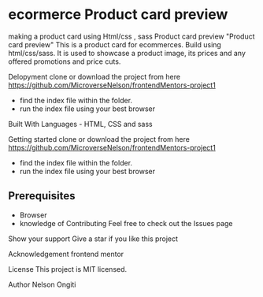 # ecormerce Product card preview
making a product card using Html/css , sass
Product card preview
"Product card preview" This is a product card for ecommerces. Build using html/css/sass. It is used to showcase a product image, its prices and any offered promotions and price cuts.

Delopyment
clone or download the project from here https://github.com/MicroverseNelson/frontendMentors-project1
- find the index file within the folder.
- run the index file using your best browser

Built With
Languages - HTML, CSS and sass

Getting started
clone or download the project from here https://github.com/MicroverseNelson/frontendMentors-project1
- find the index file within the folder.
- run the index file using your best browser
## Prerequisites
- Browser
- knowledge of 
Contributing
Feel free to check out the Issues page

Show your support
Give a star if you like this project

Acknowledgement
frontend mentor

License
This project is MIT licensed.

Author
Nelson Ongiti
